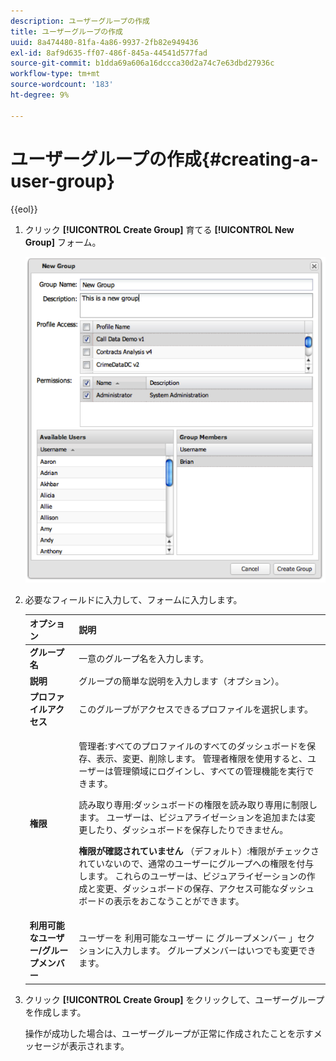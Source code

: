```yaml
---
description: ユーザーグループの作成
title: ユーザーグループの作成
uuid: 8a474480-81fa-4a86-9937-2fb82e949436
exl-id: 8af9d635-ff07-486f-845a-44541d577fad
source-git-commit: b1dda69a606a16dccca30d2a74c7e63dbd27936c
workflow-type: tm+mt
source-wordcount: '183'
ht-degree: 9%

---
```


# ユーザーグループの作成{#creating-a-user-group}

{{eol}}

1. クリック **[!UICONTROL Create Group]** 育てる **[!UICONTROL New Group]** フォーム。

   ![](assets/create_user_group.png)

1. 必要なフィールドに入力して、フォームに入力します。

   <table id="choicetable_3AE53AAC8A07471394EA993917B6AE33"> 
    <thead class="chhead sthead"> 
    <th class="choptionhd"> オプション</th> 
    <th class="chdeschd"> 説明</th> 
    </thead> 
    <tr class="chrow strow"> 
    <td class="choption"><strong>グループ名</strong></td> 
    <td class="chdesc stentry"> 一意のグループ名を入力します。</td> 
    </tr> 
    <tr class="chrow strow"> 
    <td class="choption"><strong>説明</strong></td> 
    <td class="chdesc stentry"> グループの簡単な説明を入力します（オプション）。</td> 
    </tr> 
    <tr class="chrow strow"> 
    <td class="choption"><strong>プロファイルアクセス</strong></td> 
    <td class="chdesc stentry"> このグループがアクセスできるプロファイルを選択します。</td> 
    </tr> 
    <tr class="chrow strow"> 
    <td class="choption"><strong>権限</strong></td> 
    <td class="chdesc stentry"> <p> <span class="uicontrol"> 管理者</span>:すべてのプロファイルのすべてのダッシュボードを保存、表示、変更、削除します。 管理者権限を使用すると、ユーザーは管理領域にログインし、すべての管理機能を実行できます。 </p> <p> <span class="uicontrol"> 読み取り専用</span>:ダッシュボードの権限を読み取り専用に制限します。 ユーザーは、ビジュアライゼーションを追加または変更したり、ダッシュボードを保存したりできません。 </p> <p> <b>権限が確認されていません </b>（デフォルト）:権限がチェックされていないので、通常のユーザーにグループへの権限を付与します。 これらのユーザーは、ビジュアライゼーションの作成と変更、ダッシュボードの保存、アクセス可能なダッシュボードの表示をおこなうことができます。 </p> </td> 
    </tr> 
    <tr class="chrow strow"> 
    <td class="choption"><strong>利用可能なユーザー/グループメンバー</strong></td> 
    <td class="chdesc stentry">ユーザーを <span class="uicontrol"> 利用可能なユーザー</span> に <span class="uicontrol"> グループメンバー </span>」セクションに入力します。 グループメンバーはいつでも変更できます。 </td> 
    </tr> 
    </table>

1. クリック **[!UICONTROL Create Group]** をクリックして、ユーザーグループを作成します。

   操作が成功した場合は、ユーザーグループが正常に作成されたことを示すメッセージが表示されます。
